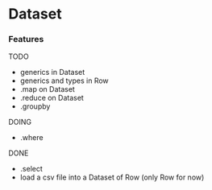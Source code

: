 # Dataset

### Features

TODO

- generics in Dataset
- generics and types in Row
- .map on Dataset
- .reduce on Dataset
- .groupby

DOING

- .where

DONE

- .select
- load a csv file into a Dataset of Row (only Row for now)